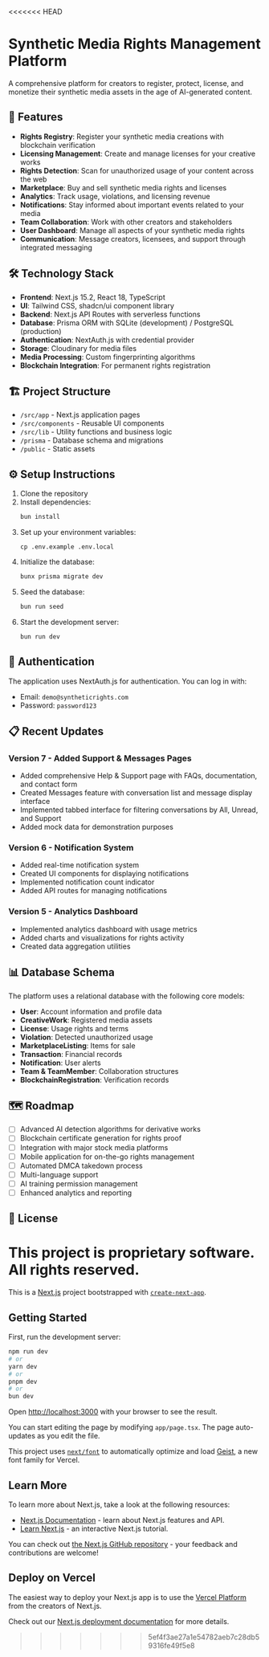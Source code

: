 <<<<<<< HEAD
# Synthetic Media Rights Management Platform

A comprehensive platform for creators to register, protect, license, and monetize their synthetic media assets in the age of AI-generated content.

## 🚀 Features

- **Rights Registry**: Register your synthetic media creations with blockchain verification
- **Licensing Management**: Create and manage licenses for your creative works
- **Rights Detection**: Scan for unauthorized usage of your content across the web
- **Marketplace**: Buy and sell synthetic media rights and licenses
- **Analytics**: Track usage, violations, and licensing revenue
- **Notifications**: Stay informed about important events related to your media
- **Team Collaboration**: Work with other creators and stakeholders
- **User Dashboard**: Manage all aspects of your synthetic media rights
- **Communication**: Message creators, licensees, and support through integrated messaging

## 🛠️ Technology Stack

- **Frontend**: Next.js 15.2, React 18, TypeScript
- **UI**: Tailwind CSS, shadcn/ui component library
- **Backend**: Next.js API Routes with serverless functions
- **Database**: Prisma ORM with SQLite (development) / PostgreSQL (production)
- **Authentication**: NextAuth.js with credential provider
- **Storage**: Cloudinary for media files
- **Media Processing**: Custom fingerprinting algorithms
- **Blockchain Integration**: For permanent rights registration

## 🏗️ Project Structure

- `/src/app` - Next.js application pages
- `/src/components` - Reusable UI components
- `/src/lib` - Utility functions and business logic
- `/prisma` - Database schema and migrations
- `/public` - Static assets

## ⚙️ Setup Instructions

1. Clone the repository
2. Install dependencies:
   ```bash
   bun install
   ```
3. Set up your environment variables:
   ```
   cp .env.example .env.local
   ```
4. Initialize the database:
   ```bash
   bunx prisma migrate dev
   ```
5. Seed the database:
   ```bash
   bun run seed
   ```
6. Start the development server:
   ```bash
   bun run dev
   ```

## 🔐 Authentication

The application uses NextAuth.js for authentication. You can log in with:

- Email: `demo@syntheticrights.com`
- Password: `password123`

## 📋 Recent Updates

### Version 7 - Added Support & Messages Pages
- Added comprehensive Help & Support page with FAQs, documentation, and contact form
- Created Messages feature with conversation list and message display interface
- Implemented tabbed interface for filtering conversations by All, Unread, and Support
- Added mock data for demonstration purposes

### Version 6 - Notification System
- Added real-time notification system
- Created UI components for displaying notifications
- Implemented notification count indicator
- Added API routes for managing notifications

### Version 5 - Analytics Dashboard
- Implemented analytics dashboard with usage metrics
- Added charts and visualizations for rights activity
- Created data aggregation utilities

## 📊 Database Schema

The platform uses a relational database with the following core models:

- **User**: Account information and profile data
- **CreativeWork**: Registered media assets
- **License**: Usage rights and terms
- **Violation**: Detected unauthorized usage
- **MarketplaceListing**: Items for sale
- **Transaction**: Financial records
- **Notification**: User alerts
- **Team & TeamMember**: Collaboration structures
- **BlockchainRegistration**: Verification records

## 🗺️ Roadmap

- [ ] Advanced AI detection algorithms for derivative works
- [ ] Blockchain certificate generation for rights proof
- [ ] Integration with major stock media platforms
- [ ] Mobile application for on-the-go rights management
- [ ] Automated DMCA takedown process
- [ ] Multi-language support
- [ ] AI training permission management
- [ ] Enhanced analytics and reporting

## 📜 License

This project is proprietary software. All rights reserved.
=======
This is a [Next.js](https://nextjs.org) project bootstrapped with [`create-next-app`](https://nextjs.org/docs/app/api-reference/cli/create-next-app).

## Getting Started

First, run the development server:

```bash
npm run dev
# or
yarn dev
# or
pnpm dev
# or
bun dev
```

Open [http://localhost:3000](http://localhost:3000) with your browser to see the result.

You can start editing the page by modifying `app/page.tsx`. The page auto-updates as you edit the file.

This project uses [`next/font`](https://nextjs.org/docs/app/building-your-application/optimizing/fonts) to automatically optimize and load [Geist](https://vercel.com/font), a new font family for Vercel.

## Learn More

To learn more about Next.js, take a look at the following resources:

- [Next.js Documentation](https://nextjs.org/docs) - learn about Next.js features and API.
- [Learn Next.js](https://nextjs.org/learn) - an interactive Next.js tutorial.

You can check out [the Next.js GitHub repository](https://github.com/vercel/next.js) - your feedback and contributions are welcome!

## Deploy on Vercel

The easiest way to deploy your Next.js app is to use the [Vercel Platform](https://vercel.com/new?utm_medium=default-template&filter=next.js&utm_source=create-next-app&utm_campaign=create-next-app-readme) from the creators of Next.js.

Check out our [Next.js deployment documentation](https://nextjs.org/docs/app/building-your-application/deploying) for more details.
>>>>>>> 5ef4f3ae27a1e54782aeb7c28db59316fe49f5e8
